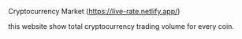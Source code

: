 Cryptocurrency Market (https://live-rate.netlify.app/)

this website show total cryptocurrency trading volume for every coin.

